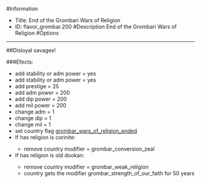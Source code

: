#Information
 - Title: End of the Grombari Wars of Religion
 - ID: flavor_grombar.200
#Description
End of the Grombari Wars of Religion
#Options

___
##Disloyal savages!

###Efects:<ul><li>add stability or adm power = yes</li><li>add stability or adm power = yes</li><li>add prestige = 25</li><li>add adm power = 200</li><li>add dip power = 200</li><li>add mil power = 200</li><li>change adm = 1</li><li>change dip = 1</li><li>change mil = 1</li><li>set country flag [grombar_wars_of_religion_ended](../flags/grombar_wars_of_religion_ended.md)</li><li>If has religion is corinite:</li><ul><li>remove country modifier = grombar_conversion_zeal</li></ul><li>If has religion is old dookan:</li><ul><li>remove country modifier = grombar_weak_religion</li><li>country gets the modifier grombar_strength_of_our_faith for 50 years</li></ul></ul>
